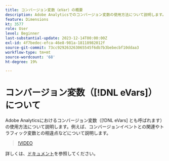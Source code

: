 ```yaml
---
title: コンバージョン変数（eVar）の概要
description: Adobe Analyticsでのコンバージョン変数の使用方法について説明します。例えば、コンバージョンイベントとの関連やトラフィック変数との相違点などについて説明します。
feature: Dimensions
kt: 3577
role: User
level: Beginner
last-substantial-update: 2023-12-14T00:00:00Z
exl-id: 4f7bedec-efca-46e8-981a-18118982012f
source-git-commit: 73cc929263263065545f6db7b3bebecbf10ddaa3
workflow-type: tm+mt
source-wordcount: '68'
ht-degree: 19%

---
```


# コンバージョン変数（[!DNL eVars]）について

Adobe Analyticsにおけるコンバージョン変数（[!DNL eVars] とも呼ばれます）の使用方法について説明します。例えば、コンバージョンイベントとの関連やトラフィック変数との相違点などについて説明します。

>[!VIDEO](https://video.tv.adobe.com/v/28759/?quality=12&learn=on)

詳しくは、[ドキュメント](https://experienceleague.adobe.com/docs/analytics/components/dimensions/evar.html?lang=ja)を参照してください。

